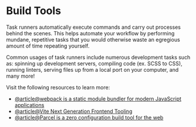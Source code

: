 # Build Tools

Task runners automatically execute commands and carry out processes behind the scenes. This helps automate your workflow by performing mundane, repetitive tasks that you would otherwise waste an egregious amount of time repeating yourself.

Common usages of task runners include numerous development tasks such as: spinning up development servers, compiling code (ex. SCSS to CSS), running linters, serving files up from a local port on your computer, and many more!

Visit the following resources to learn more:

- [@article@webpack is a static module bundler for modern JavaScript applications](https://webpack.js.org/)
- [@article@Vite Next Generation Frontend Tooling](https://vitejs.dev)
- [@article@Parcel is a zero configuration build tool for the web](https://parceljs.org/)
